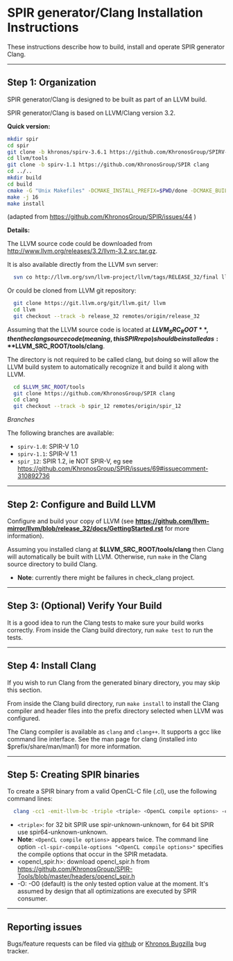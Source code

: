 SPIR generator/Clang Installation Instructions
==============================================

These instructions describe how to build, install and operate SPIR generator Clang.

-----------------------
Step 1: Organization
-----------------------

SPIR generator/Clang is designed to be built as part of an LLVM build.

SPIR generator/Clang is based on LLVM/Clang version 3.2.

__Quick version:__

```bash
mkdir spir
cd spir
git clone -b khronos/spirv-3.6.1 https://github.com/KhronosGroup/SPIRV-LLVM.git llvm
cd llvm/tools
git clone -b spirv-1.1 https://github.com/KhronosGroup/SPIR clang
cd ../..
mkdir build
cd build
cmake -G "Unix Makefiles" -DCMAKE_INSTALL_PREFIX=$PWD/done -DCMAKE_BUILD_TYPE=Release ../llvm
make -j 16
make install
```
(adapted from https://github.com/KhronosGroup/SPIR/issues/44 )

__Details:__

The LLVM source code could be downloaded from <http://www.llvm.org/releases/3.2/llvm-3.2.src.tar.gz>.

It is also available directly from the LLVM svn server:

```bash
  svn co http://llvm.org/svn/llvm-project/llvm/tags/RELEASE_32/final llvm
```

Or could be cloned from LLVM git repository:

```bash
  git clone https://git.llvm.org/git/llvm.git/ llvm
  cd llvm
  git checkout --track -b release_32 remotes/origin/release_32
```

Assuming that the LLVM source code is located at **$LLVM_SRC_ROOT**, then the clang
source code (meaning, this SPIR repo) should be installed as: **$LLVM_SRC_ROOT/tools/clang**.

The directory is not required to be called clang, but doing so will allow the
LLVM build system to automatically recognize it and build it along with LLVM.

```bash
  cd $LLVM_SRC_ROOT/tools
  git clone https://github.com/KhronosGroup/SPIR clang
  cd clang
  git checkout --track -b spir_12 remotes/origin/spir_12
```

_Branches_

The following branches are available:

- `spirv-1.0`: SPIR-V 1.0
- `spirv-1.1`: SPIR-V 1.1
- `spir_12`: SPIR 1.2, ie NOT SPIR-V, eg see https://github.com/KhronosGroup/SPIR/issues/69#issuecomment-310892736

--------------------------------
Step 2: Configure and Build LLVM
--------------------------------

Configure and build your copy of LLVM (see **https://github.com/llvm-mirror/llvm/blob/release_32/docs/GettingStarted.rst** for more information).

Assuming you installed clang at **$LLVM_SRC_ROOT/tools/clang** then Clang will
automatically be built with LLVM. Otherwise, run `make` in the Clang source
directory to build Clang.

* **Note**: currently there might be failures in check_clang project.

------------------------------------
Step 3: (Optional) Verify Your Build
------------------------------------

It is a good idea to run the Clang tests to make sure your build works
correctly. From inside the Clang build directory, run `make test` to run the
tests.

---------------------
Step 4: Install Clang
---------------------

If you wish to run Clang from the generated binary directory, you may skip this
section.

From inside the Clang build directory, run `make install` to install the Clang
compiler and header files into the prefix directory selected when LLVM was
configured.

The Clang compiler is available as `clang` and `clang++`. It supports a gcc
like command line interface. See the man page for clang (installed into
$prefix/share/man/man1) for more information.

------------------------------
Step 5: Creating SPIR binaries
------------------------------

To create a SPIR binary from a valid OpenCL-C file (.cl), use the following
command lines:

```bash
  clang -cc1 -emit-llvm-bc -triple <triple> <OpenCL compile options> -cl-spir-compile-options "<OpenCL compile options>" -include <opencl_spir.h> -o <output> <input>
```

* `<triple>`: for 32 bit SPIR use spir-unknown-unknown, for 64 bit SPIR use spir64-unknown-unknown.
* **Note**: `<OpenCL compile options>` appears twice. The command line option `-cl-spir-compile-options "<OpenCL compile options>"` specifies the compile options that occur in the SPIR metadata.
* <opencl_spir.h>: download opencl_spir.h from https://github.com/KhronosGroup/SPIR-Tools/blob/master/headers/opencl_spir.h
* -O: -O0 (default) is the only tested option value at the moment. It's assumed by design that all optimizations are executed by SPIR consumer.

----------------
Reporting issues
----------------

Bugs/feature requests can be filed via [github](https://github.com/KhronosGroup/SPIR/issues) or [Khronos Bugzilla](https://www.khronos.org/bugzilla/) bug tracker.
